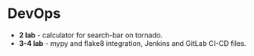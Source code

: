 # DevOps

- <b>2 lab</b> - calculator for search-bar on tornado.
- <b>3-4 lab</b> - mypy and flake8 integration, Jenkins and GitLab CI-CD files.